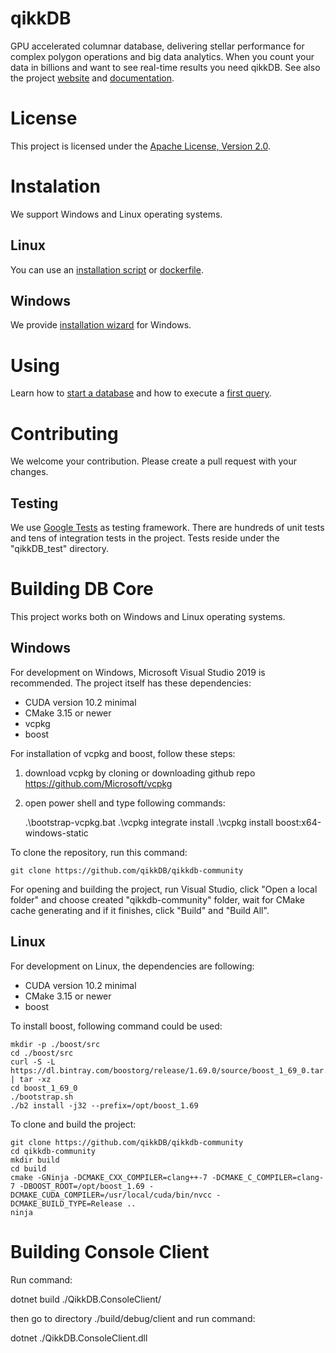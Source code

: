 # qikkDB

GPU accelerated columnar database, delivering stellar performance for complex polygon operations and big data analytics. When you count your data in billions and want to see real-time results you need qikkDB. See also the project [website](https://qikk.ly/) and [documentation](https://docs.qikk.ly/).

# License
This project is licensed under the [Apache License, Version 2.0](https://www.apache.org/licenses/LICENSE-2.0).

# Instalation
We support Windows and Linux operating systems.

## Linux
You can use an [installation script](https://docs.qikk.ly/installation-getting-started#linux-installation-script) or [dockerfile](https://docs.qikk.ly/installation-getting-started#linux-deployment-via-docker).

## Windows
We provide [installation wizard](https://docs.qikk.ly/installation-getting-started#windows-installation-wizard) for Windows.

# Using
Learn how to [start a database](https://docs.qikk.ly/installation-getting-started#starting-database) and how to execute a [first query](https://docs.qikk.ly/installation-getting-started#first-query).

# Contributing
We welcome your contribution. Please create a pull request with your changes.

## Testing
We use [Google Tests](https://github.com/google/googletest) as testing framework. There are hundreds of unit tests and tens of integration tests in the project. Tests reside under the "qikkDB_test" directory.

# Building DB Core
This project works both on Windows and Linux operating systems.

## Windows
For development on Windows, Microsoft Visual Studio 2019 is recommended. The project itself has these dependencies:
- CUDA version 10.2 minimal
- CMake 3.15 or newer
- vcpkg
- boost

For installation of vcpkg and boost, follow these steps:
1. download vcpkg by cloning or downloading github repo https://github.com/Microsoft/vcpkg
2. open power shell and type following commands:


    .\bootstrap-vcpkg.bat
    .\vcpkg integrate install
    .\vcpkg install boost:x64-windows-static

To clone the repository, run this command:

    git clone https://github.com/qikkDB/qikkdb-community

For opening and building the project, run Visual Studio, click "Open a local folder" and choose created "qikkdb-community" folder, wait for CMake cache generating and if it finishes, click "Build" and "Build All".

## Linux
For development on Linux, the dependencies are following:
- CUDA version 10.2 minimal
- CMake 3.15 or newer
- boost

To install boost, following command could be used:

    mkdir -p ./boost/src
	cd ./boost/src
    curl -S -L https://dl.bintray.com/boostorg/release/1.69.0/source/boost_1_69_0.tar.gz | tar -xz
	cd boost_1_69_0
	./bootstrap.sh
	./b2 install -j32 --prefix=/opt/boost_1.69

To clone and build the project:

    git clone https://github.com/qikkDB/qikkdb-community
    cd qikkdb-community
    mkdir build
    cd build
    cmake -GNinja -DCMAKE_CXX_COMPILER=clang++-7 -DCMAKE_C_COMPILER=clang-7 -DBOOST_ROOT=/opt/boost_1.69 -DCMAKE_CUDA_COMPILER=/usr/local/cuda/bin/nvcc -DCMAKE_BUILD_TYPE=Release ..
    ninja
    

# Building Console Client
Run command:

dotnet build ./QikkDB.ConsoleClient/

then go to directory ./build/debug/client and run command:

dotnet ./QikkDB.ConsoleClient.dll